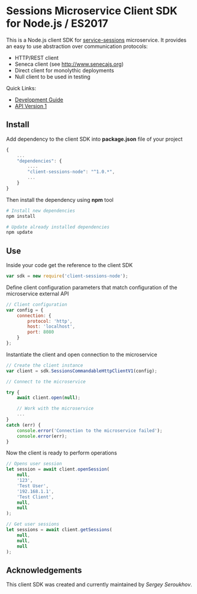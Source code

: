 # Sessions Microservice Client SDK for Node.js / ES2017

This is a Node.js client SDK for [service-sessions](https://github.com/pip-services/service-sessions) microservice.
It provides an easy to use abstraction over communication protocols:

* HTTP/REST client
* Seneca client (see http://www.senecajs.org)
* Direct client for monolythic deployments
* Null client to be used in testing

<a name="links"></a> Quick Links:

* [Development Guide](doc/Development.md)
* [API Version 1](doc/NodeClientApiV1.md)

## Install

Add dependency to the client SDK into **package.json** file of your project
```javascript
{
    ...
    "dependencies": {
        ....
        "client-sessions-node": "^1.0.*",
        ...
    }
}
```

Then install the dependency using **npm** tool
```bash
# Install new dependencies
npm install

# Update already installed dependencies
npm update
```

## Use

Inside your code get the reference to the client SDK
```javascript
var sdk = new require('client-sessions-node');
```

Define client configuration parameters that match configuration of the microservice external API
```javascript
// Client configuration
var config = {
    connection: {
        protocol: 'http',
        host: 'localhost', 
        port: 8080
    }
};
```

Instantiate the client and open connection to the microservice
```javascript
// Create the client instance
var client = sdk.SessionsCommandableHttpClientV1(config);

// Connect to the microservice

try {
    await client.open(null);

    // Work with the microservice
    ...
}
catch (err) {
    console.error('Connection to the microservice failed');
    console.error(err);
}
```

Now the client is ready to perform operations
```javascript
// Opens user session
let session = await client.openSession(
    null,
    '123',
    'Test User',
    '192.168.1.1',
    'Test Client',
    null,
    null
);
```

```javascript
// Get user sessions
let sessions = await client.getSessions(
    null,
    null,
    null
);
```    

## Acknowledgements

This client SDK was created and currently maintained by *Sergey Seroukhov*.

